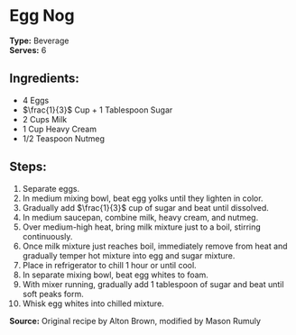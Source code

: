 # Egg Nog

**Type:** Beverage\
**Serves:** 6

## Ingredients:
- 4 Eggs
- $\frac{1}{3}$ Cup + 1 Tablespoon Sugar
- 2 Cups Milk
- 1 Cup Heavy Cream
- 1/2 Teaspoon Nutmeg

## Steps:
1. Separate eggs.
2. In medium mixing bowl, beat egg yolks until they lighten in color.
3. Gradually add $\frac{1}{3}$ cup of sugar and beat until dissolved.
4. In medium saucepan, combine milk, heavy cream, and nutmeg.
5. Over medium-high heat, bring milk mixture just to a boil, stirring continuously.
6. Once milk mixture just reaches boil, immediately remove from heat and gradually temper hot mixture into egg and sugar mixture.
7. Place in refrigerator to chill 1 hour or until cool.
8. In separate mixing bowl, beat egg whites to foam.
9. With mixer running, gradually add 1 tablespoon of sugar and beat until soft peaks form.
10. Whisk egg whites into chilled mixture.

**Source:** Original recipe by Alton Brown, modified by Mason Rumuly
